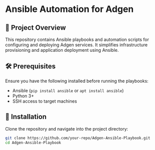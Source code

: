 # Ansible Automation for Adgen

## 📌 Project Overview
This repository contains Ansible playbooks and automation scripts for configuring and deploying Adgen services. It simplifies infrastructure provisioning and application deployment using Ansible.

## 🛠 Prerequisites
Ensure you have the following installed before running the playbooks:
- Ansible (`pip install ansible` or `apt install ansible`)
- Python 3+
- SSH access to target machines

## 🚀 Installation
Clone the repository and navigate into the project directory:
```bash
git clone https://github.com/your-repo/Adgen-Ansible-Playbook.git
cd Adgen-Ansible-Playbook